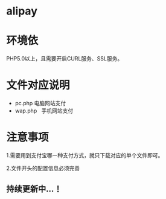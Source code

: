 # alipay 
# 环境依

PHP5.0以上，且需要开启CURL服务、SSL服务。

# 文件对应说明

* pc.php 电脑网站支付
* wap.php   手机网站支付




# 注意事项

1.需要用到支付宝哪一种支付方式，就只下载对应的单个文件即可。

2.文件开头的配置信息必须完善

## 持续更新中...！